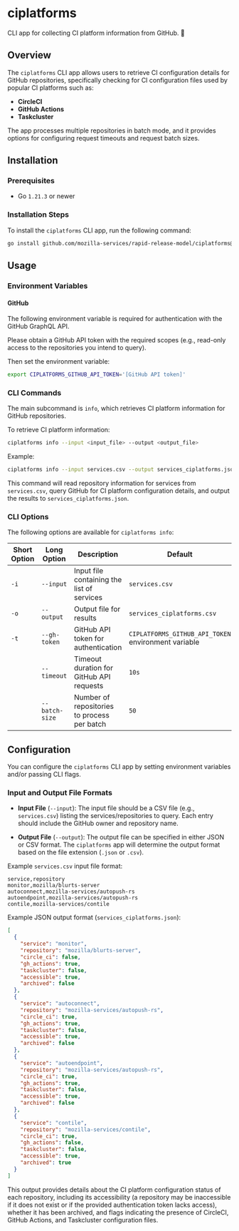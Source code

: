 # ciplatforms

CLI app for collecting CI platform information from GitHub. 🚀

## Overview

The `ciplatforms` CLI app allows users to retrieve CI configuration details for
GitHub repositories, specifically checking for CI configuration files used by
popular CI platforms such as:

- **CircleCI**
- **GitHub Actions**
- **Taskcluster**

The app processes multiple repositories in batch mode, and it provides options
for configuring request timeouts and request batch sizes.

## Installation

### Prerequisites

* Go `1.21.3` or newer

### Installation Steps

To install the `ciplatforms` CLI app, run the following command:

```bash
go install github.com/mozilla-services/rapid-release-model/ciplatforms@latest
```

## Usage

### Environment Variables

#### GitHub

The following environment variable is required for authentication with the
GitHub GraphQL API.

Please obtain a GitHub API token with the required scopes (e.g., read-only
access to the repositories you intend to query).

Then set the environment variable:

```bash
export CIPLATFORMS_GITHUB_API_TOKEN='[GitHub API token]'
```

### CLI Commands

The main subcommand is `info`, which retrieves CI platform information for
GitHub repositories.

To retrieve CI platform information:

```bash
ciplatforms info --input <input_file> --output <output_file>
```

Example:

```bash
ciplatforms info --input services.csv --output services_ciplatforms.json
```

This command will read repository information for services from `services.csv`,
query GitHub for CI platform configuration details, and output the results to
`services_ciplatforms.json`.

### CLI Options

The following options are available for `ciplatforms info`:

| Short Option | Long Option     | Description                                      | Default                                             |
|--------------|-----------------|--------------------------------------------------|-----------------------------------------------------|
| `-i`         | `--input`       | Input file containing the list of services       | `services.csv`                                      |
| `-o`         | `--output`      | Output file for results                          | `services_ciplatforms.csv`                          |
| `-t`         | `--gh-token`    | GitHub API token for authentication              | `CIPLATFORMS_GITHUB_API_TOKEN` environment variable |
|              | `--timeout`     | Timeout duration for GitHub API requests         | `10s`                                               |
|              | `--batch-size`  | Number of repositories to process per batch      | `50`                                                |


## Configuration

You can configure the `ciplatforms` CLI app by setting environment variables
and/or passing CLI flags.

### Input and Output File Formats

* **Input File** (`--input`): The input file should be a CSV file (e.g., `services.csv`) listing the services/repositories to query. Each entry should include the GitHub owner and repository name.

* **Output File** (`--output`): The output file can be specified in either JSON or CSV format. The `ciplatforms` app will determine the output format based on the file extension (`.json` or `.csv`).

Example `services.csv` input file format:

```csv
service,repository
monitor,mozilla/blurts-server
autoconnect,mozilla-services/autopush-rs
autoendpoint,mozilla-services/autopush-rs
contile,mozilla-services/contile
```

Example JSON output format (`services_ciplatforms.json`):

```json
[
  {
    "service": "monitor",
    "repository": "mozilla/blurts-server",
    "circle_ci": false,
    "gh_actions": true,
    "taskcluster": false,
    "accessible": true,
    "archived": false
  },
  {
    "service": "autoconnect",
    "repository": "mozilla-services/autopush-rs",
    "circle_ci": true,
    "gh_actions": true,
    "taskcluster": false,
    "accessible": true,
    "archived": false
  },
  {
    "service": "autoendpoint",
    "repository": "mozilla-services/autopush-rs",
    "circle_ci": true,
    "gh_actions": true,
    "taskcluster": false,
    "accessible": true,
    "archived": false
  },
  {
    "service": "contile",
    "repository": "mozilla-services/contile",
    "circle_ci": true,
    "gh_actions": false,
    "taskcluster": false,
    "accessible": true,
    "archived": true
  }
]
```

This output provides details about the CI platform configuration status of each
repository, including its accessibility (a repository may be inaccessible if it
does not exist or if the provided authentication token lacks access), whether it
has been archived, and flags indicating the presence of CircleCI, GitHub
Actions, and Taskcluster configuration files.

